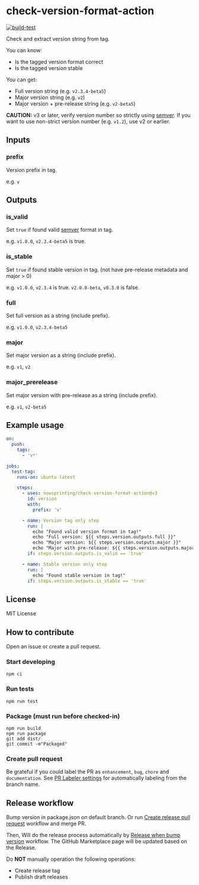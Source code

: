 # check-version-format-action

[![build-test](https://github.com/nowsprinting/check-version-format-action/actions/workflows/test.yml/badge.svg)](https://github.com/nowsprinting/check-version-format-action/actions/workflows/test.yml)

Check and extract version string from tag.

You can know:

- Is the tagged version format correct
- Is the tagged version stable

You can get:

- Full version string (e.g. `v2.3.4-beta5`)
- Major version string (e.g. `v2`)
- Major version + pre-release string (e.g. `v2-beta5`)

**CAUTION:**
v3 or later, verify version number so strictly using [semver](https://semver.org/).
If you want to use non-strict version number (e.g. `v1.2`), use v2 or earlier.


## Inputs

### prefix

Version prefix in tag.

e.g. `v`


## Outputs

### is_valid

Set `true` if found valid [semver](https://semver.org/) format in tag.

e.g. `v1.0.0`, `v2.3.4-beta5` is true.


### is_stable

Set `true` if found stable version in tag. (not have pre-release metadata and major > 0)

e.g. `v1.0.0`, `v2.3.4` is true.
`v2.0.0-beta`, `v0.3.0` is false.


### full

Set full version as a string (include prefix).

e.g. `v1.0.0`, `v2.3.4-beta5`


### major

Set major version as a string (include prefix).

e.g. `v1`, `v2`


### major_prerelease

Set major version with pre-release as a string (include prefix).

e.g. `v1`, `v2-beta5`


## Example usage

```yaml
on:
  push:
    tags:
      - 'v*'

jobs:
  test-tag:
    runs-on: ubuntu-latest

    steps:
      - uses: nowsprinting/check-version-format-action@v3
        id: version
        with:
          prefix: 'v'

      - name: Version tag only step
        run: |
          echo "Found valid version format in tag!"
          echo "Full version: ${{ steps.version.outputs.full }}"
          echo "Major version: ${{ steps.version.outputs.major }}"
          echo "Major with pre-release: ${{ steps.version.outputs.major_prerelease }}"
        if: steps.version.outputs.is_valid == 'true'

      - name: Stable version only step
        run: |
          echo "Found stable version in tag!"
        if: steps.version.outputs.is_stable == 'true'
```


## License

MIT License


## How to contribute

Open an issue or create a pull request.

### Start developing

```shell
npm ci
```

### Run tests

```shell
npm run test
```

### Package (must run before checked-in)

```shell
npm run build
npm run package
git add dist/
git commit -m"Packaged"
```

### Create pull request

Be grateful if you could label the PR as `enhancement`, `bug`, `chore` and `documentation`. See [PR Labeler settings](.github/pr-labeler.yml) for automatically labeling from the branch name.


## Release workflow

Bump version in package.json on default branch.
Or run [Create release pull request](https://github.com/nowsprinting/check-version-format-action/actions/workflows/create-release-pr.yml) workflow and merge PR.

Then, Will do the release process automatically by [Release when bump version](.github/workflows/release-when-bump-version.yml) workflow.
The GitHub Marketplace page will be updated based on the Release.

Do **NOT** manually operation the following operations:

- Create release tag
- Publish draft releases